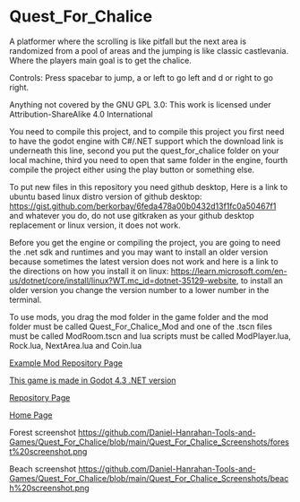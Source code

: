 # Quest_For_Chalice
A platformer where the scrolling is like pitfall but the next area is randomized from a pool of areas and the jumping is like classic castlevania. Where the players main goal is to get the chalice.

Controls: Press spacebar to jump, a or left to go left and d or right to go right.

Anything not covered by the GNU GPL 3.0: This work is licensed under Attribution-ShareAlike 4.0 International

You need to compile this project, and to compile this project you first need to have the godot engine with C#/.NET support which the download link is underneath this line, second you put the quest_for_chalice folder on your local machine, third you need to open that same folder in the engine, fourth compile the project either using the play button or something else.

To put new files in this repository you need github desktop, Here is a link to ubuntu based linux distro version of github desktop: https://gist.github.com/berkorbay/6feda478a00b0432d13f1fc0a50467f1 and whatever you do, do not use gitkraken as your github desktop replacement or linux version, it does not work.

Before you get the engine or compiling the project, you are going to need the .net sdk and runtimes and you may want to install an older version because sometimes the latest version does not work and here is a link to the directions on how you install it on linux: https://learn.microsoft.com/en-us/dotnet/core/install/linux?WT.mc_id=dotnet-35129-website, to install an older version you change the version number to a lower number in the terminal.

To use mods, you drag the mod folder in the game folder and the mod folder must be called Quest_For_Chalice_Mod and one of the .tscn files must be called ModRoom.tscn and lua scripts must be called ModPlayer.lua, Rock.lua, NextArea.lua and Coin.lua

<a href="https://github.com/Daniel-Hanrahan-Tools-and-Games/Quest_For_Chalice_Mod">Example Mod Repository Page</a>

<a href="https://godotengine.org/download/archive/4.3-stable/">This game is made in Godot 4.3 .NET version</a>

<a href="https://github.com/Daniel-Hanrahan-Tools-and-Games/Quest_For_Chalice">Repository Page</a>

<a href="https://daniel-hanrahan-tools-and-games.github.io/">Home Page</a>

Forest screenshot
https://github.com/Daniel-Hanrahan-Tools-and-Games/Quest_For_Chalice/blob/main/Quest_For_Chalice_Screenshots/forest%20screenshot.png

Beach screenshot
https://github.com/Daniel-Hanrahan-Tools-and-Games/Quest_For_Chalice/blob/main/Quest_For_Chalice_Screenshots/beach%20screenshot.png
